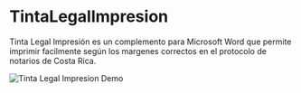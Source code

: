 # TintaLegalImpresion

Tinta Legal Impresión es un complemento para Microsoft Word que permite imprimir facilmente según los margenes correctos en el protocolo de notarios de Costa Rica.

![Tinta Legal Impresion Demo](demo/demo.gif)